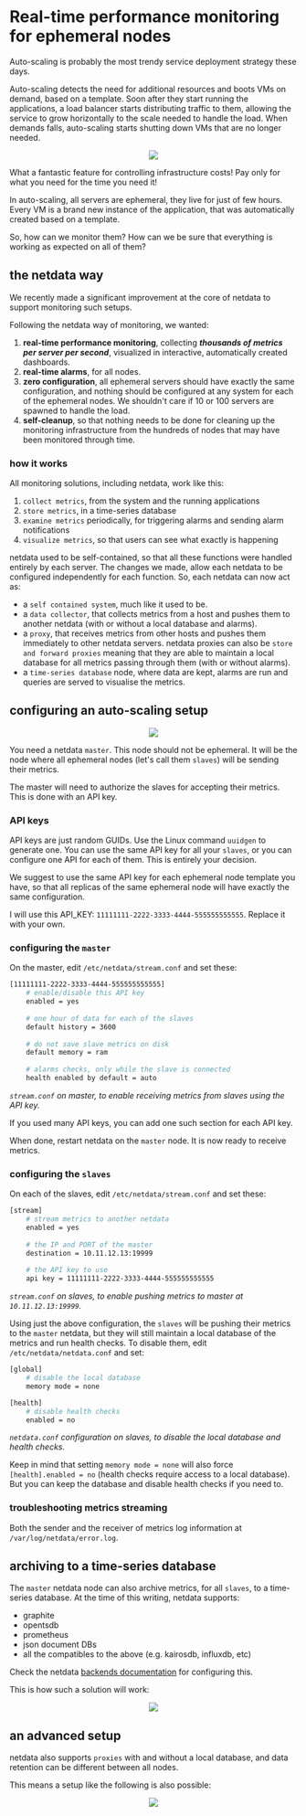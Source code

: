 
# Real-time performance monitoring for ephemeral nodes

Auto-scaling is probably the most trendy service deployment strategy these days.

Auto-scaling detects the need for additional resources and boots VMs on demand, based on a template. Soon after they start running the applications, a load balancer starts distributing traffic to them, allowing the service to grow horizontally to the scale needed to handle the load. When demands falls, auto-scaling starts shutting down VMs that are no longer needed.

<p align="center">
<img src="https://cloud.githubusercontent.com/assets/2662304/23627426/65a9074a-02b9-11e7-9664-cd8f258a00af.png"/>
</p>

What a fantastic feature for controlling infrastructure costs! Pay only for what you need for the time you need it!

In auto-scaling, all servers are ephemeral, they live for just of few hours. Every VM is a brand new instance of the application, that was automatically created based on a template.

So, how can we monitor them? How can we be sure that everything is working as expected on all of them?

## the netdata way

We recently made a significant improvement at the core of netdata to support monitoring such setups.

Following the netdata way of monitoring, we wanted:

1. **real-time performance monitoring**, collecting **_thousands of metrics per server per second_**, visualized in interactive, automatically created dashboards.
2. **real-time alarms**, for all nodes.
3. **zero configuration**, all ephemeral servers should have exactly the same configuration, and nothing should be configured at any system for each of the ephemeral nodes. We shouldn't care if 10 or 100 servers are spawned to handle the load.
4. **self-cleanup**, so that nothing needs to be done for cleaning up the monitoring infrastructure from the hundreds of nodes that may have been monitored through time.

### how it works

All monitoring solutions, including netdata, work like this:

1. `collect metrics`, from the system and the running applications
2. `store metrics`, in a time-series database
3. `examine metrics` periodically, for triggering alarms and sending alarm notifications
4. `visualize metrics`, so that users can see what exactly is happening

netdata used to be self-contained, so that all these functions were handled entirely by each server. The changes we made, allow each netdata to be configured independently for each function. So, each netdata can now act as:

- a `self contained system`, much like it used to be.
- a `data collector`, that collects metrics from a host and pushes them to another netdata (with or without a local database and alarms).
- a `proxy`, that receives metrics from other hosts and pushes them immediately to other netdata servers. netdata proxies can also be `store and forward proxies` meaning that they are able to maintain a local database for all metrics passing through them (with or without alarms).
- a `time-series database` node, where data are kept, alarms are run and queries are served to visualise the metrics.

## configuring an auto-scaling setup

<p align="center">
<img src="https://cloud.githubusercontent.com/assets/2662304/23627468/96daf7ba-02b9-11e7-95ac-1f767dd8dab8.png"/>
</p>

You need a netdata `master`. This node should not be ephemeral. It will be the node where all ephemeral nodes (let's call them `slaves`) will be sending their metrics.

The master will need to authorize the slaves for accepting their metrics. This is done with an API key.

### API keys

API keys are just random GUIDs. Use the Linux command `uuidgen` to generate one. You can use the same API key for all your `slaves`, or you can configure one API for each of them. This is entirely your decision.

We suggest to use the same API key for each ephemeral node template you have, so that all replicas of the same ephemeral node will have exactly the same configuration.

I will use this API_KEY: `11111111-2222-3333-4444-555555555555`. Replace it with your own.

### configuring the `master`

On the master, edit `/etc/netdata/stream.conf` and set these:

```bash
[11111111-2222-3333-4444-555555555555]
	# enable/disable this API key
    enabled = yes
    
    # one hour of data for each of the slaves
    default history = 3600
    
    # do not save slave metrics on disk
    default memory = ram
    
    # alarms checks, only while the slave is connected
    health enabled by default = auto
```
*`stream.conf` on master, to enable receiving metrics from slaves using the API key.*

If you used many API keys, you can add one such section for each API key.

When done, restart netdata on the `master` node. It is now ready to receive metrics.

### configuring the `slaves`

On each of the slaves, edit `/etc/netdata/stream.conf` and set these:

```bash
[stream]
    # stream metrics to another netdata
    enabled = yes
    
    # the IP and PORT of the master
    destination = 10.11.12.13:19999
	
	# the API key to use
    api key = 11111111-2222-3333-4444-555555555555
```
*`stream.conf` on slaves, to enable pushing metrics to master at `10.11.12.13:19999`.*

Using just the above configuration, the `slaves` will be pushing their metrics to the `master` netdata, but they will still maintain a local database of the metrics and run health checks. To disable them, edit `/etc/netdata/netdata.conf` and set:

```bash
[global]
    # disable the local database
	memory mode = none

[health]
    # disable health checks
    enabled = no
```
*`netdata.conf` configuration on slaves, to disable the local database and health checks.*

Keep in mind that setting `memory mode = none` will also force `[health].enabled = no` (health checks require access to a local database). But you can keep the database and disable health checks if you need to.

### troubleshooting metrics streaming

Both the sender and the receiver of metrics log information at `/var/log/netdata/error.log`.


## archiving to a time-series database

The `master` netdata node can also archive metrics, for all `slaves`, to a time-series database. At the time of this writing, netdata supports:

- graphite
- opentsdb
- prometheus
- json document DBs
- all the compatibles to the above (e.g. kairosdb, influxdb, etc)

Check the netdata [backends documentation](https://github.com/firehol/netdata/wiki/netdata-backends) for configuring this.

This is how such a solution will work:

<p align="center">
<img src="https://cloud.githubusercontent.com/assets/2662304/23627295/e3569adc-02b8-11e7-9d55-4014bf98c1b3.png"/>
</p>

## an advanced setup

netdata also supports `proxies` with and without a local database, and data retention can be different between all nodes.

This means a setup like the following is also possible:

<p align="center">
<img src="https://cloud.githubusercontent.com/assets/2662304/23629551/bb1fd9c2-02c0-11e7-90f5-cab5a3ed4c53.png"/>
</p>